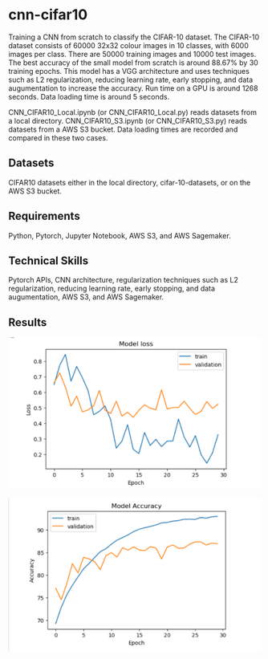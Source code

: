 # cnn-cifar10

Training a CNN from scratch to classify the CIFAR-10 dataset. The CIFAR-10 dataset consists of 60000 32x32 colour images in 10 classes, with 6000 images per class. There are 50000 training images and 10000 test images. The best accuracy of the small model from scratch is around 88.67% by 30 training epochs. This model has a VGG architecture and uses techniques such as L2 regularization, reducing learning rate, early stopping, and data augumentation to increase the accuracy. Run time on a GPU is around 1268 seconds. Data loading time is around 5 seconds.

CNN_CIFAR10_Local.ipynb (or CNN_CIFAR10_Local.py) reads datasets from a local directory. CNN_CIFAR10_S3.ipynb (or CNN_CIFAR10_S3.py) reads datasets from a AWS S3 bucket. Data loading times are recorded and compared in these two cases.

## Datasets
CIFAR10 datasets either in the local directory, cifar-10-datasets, or on the AWS S3 bucket.

## Requirements
Python, Pytorch, Jupyter Notebook, AWS S3, and AWS Sagemaker.

## Technical Skills
Pytorch APIs, CNN architecture, regularization techniques such as L2 regularization, reducing learning rate, early stopping, and data augumentation, AWS S3, and AWS Sagemaker.

## Results
![image](https://github.com/carab9/cnn-cifar10/blob/main/cifar10_loss.png?raw=true)

![image](https://github.com/carab9/cnn-cifar10/blob/main/cifar10_accuracy.png?raw=true)
